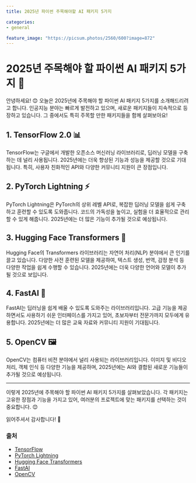 ```yaml
---
title: 2025년 파이썬 주목해야할 AI 패키지 5가지

categories: 
- general

feature_image: "https://picsum.photos/2560/600?image=872"
---
```


# 2025년 주목해야 할 파이썬 AI 패키지 5가지 🤖

안녕하세요! 😊 오늘은 2025년에 주목해야 할 파이썬 AI 패키지 5가지를 소개해드리려고 합니다. 인공지능 분야는 빠르게 발전하고 있으며, 새로운 패키지들이 지속적으로 등장하고 있습니다. 그 중에서도 특히 주목할 만한 패키지들을 함께 살펴보아요!

## 1. TensorFlow 2.0 📊

TensorFlow는 구글에서 개발한 오픈소스 머신러닝 라이브러리로, 딥러닝 모델을 구축하는 데 널리 사용됩니다. 2025년에는 더욱 향상된 기능과 성능을 제공할 것으로 기대됩니다. 특히, 사용자 친화적인 API와 다양한 커뮤니티 지원이 큰 장점입니다.

## 2. PyTorch Lightning ⚡

PyTorch Lightning은 PyTorch의 상위 레벨 API로, 복잡한 딥러닝 모델을 쉽게 구축하고 훈련할 수 있도록 도와줍니다. 코드의 가독성을 높이고, 실험을 더 효율적으로 관리할 수 있게 해줍니다. 2025년에는 더 많은 기능이 추가될 것으로 예상됩니다.

## 3. Hugging Face Transformers 🌟

Hugging Face의 Transformers 라이브러리는 자연어 처리(NLP) 분야에서 큰 인기를 끌고 있습니다. 다양한 사전 훈련된 모델을 제공하여, 텍스트 생성, 번역, 감정 분석 등 다양한 작업을 쉽게 수행할 수 있습니다. 2025년에는 더욱 다양한 언어와 모델이 추가될 것으로 보입니다.

## 4. FastAI 🚀

FastAI는 딥러닝을 쉽게 배울 수 있도록 도와주는 라이브러리입니다. 고급 기능을 제공하면서도 사용하기 쉬운 인터페이스를 가지고 있어, 초보자부터 전문가까지 모두에게 유용합니다. 2025년에는 더 많은 교육 자료와 커뮤니티 지원이 기대됩니다.

## 5. OpenCV 🖼️

OpenCV는 컴퓨터 비전 분야에서 널리 사용되는 라이브러리입니다. 이미지 및 비디오 처리, 객체 인식 등 다양한 기능을 제공하며, 2025년에는 AI와 결합된 새로운 기능들이 추가될 것으로 예상됩니다.

---

이렇게 2025년에 주목해야 할 파이썬 AI 패키지 5가지를 살펴보았습니다. 각 패키지는 고유한 장점과 기능을 가지고 있어, 여러분의 프로젝트에 맞는 패키지를 선택하는 것이 중요합니다. 😊

읽어주셔서 감사합니다! 🙏

### 출처
- [TensorFlow](https://www.tensorflow.org/)
- [PyTorch Lightning](https://www.pytorchlightning.ai/)
- [Hugging Face Transformers](https://huggingface.co/transformers/)
- [FastAI](https://www.fast.ai/)
- [OpenCV](https://opencv.org/)